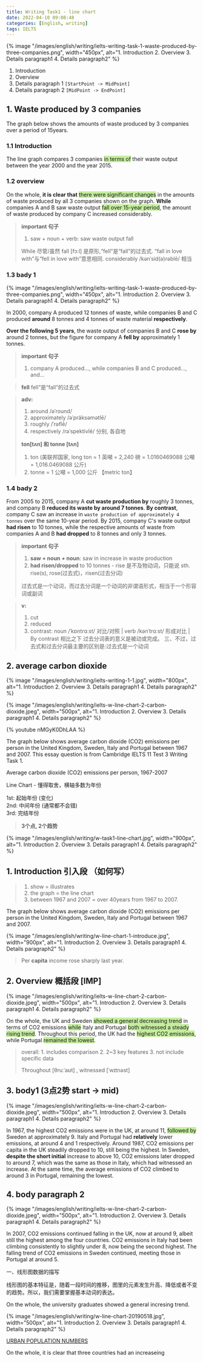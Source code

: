 ```yaml
---
title: Writing Task1 - line chart
date: 2022-04-10 09:08:48
categories: [English, writing]
tags: IELTS
---
```


{% image "/images/english/writing/ielts-writing-task-1-waste-produced-by-three-companies.png", width="450px", alt="1. Introduction 2. Overview 3. Details paragraph1 4. Details paragraph2" %}

1. Introduction 
2. Overview 
3. Details paragraph 1 `[StartPoint -> MidPoint]`
4. Details paragraph 2 `[MidPoint -> EndPoint]`

<!-- more -->

## 1. Waste produced by 3 companies

The graph below shows the amounts of waste produced by 3 companies over a period of 15years.

### 1.1 Introduction

The line graph compares 3 companies <span style="background-color: rgb(196, 237, 157);">in terms of</span> their waste output between the year 2000 and the year 2015.

### 1.2 overview

On the whole, **it is clear that** <span style="background-color: rgb(196, 237, 157);">there were significant changes</span> in the amounts of waste produced by all 3 companies shown on the graph. **While** companies A and B saw waste output <span style="background-color: rgb(196, 237, 157);">fall over 15-year period</span>, the amount of waste produced by company C increased considerably. 

> **important 句子**
> 1. saw + noun + verb: saw waste output fall
>
> While 尽管/虽然
> fall [fɔːl] 是原形,“fell”是“fall”的过去式. “fall in love with”与“fell in love with”意思相同.
> considerably /kənˈsid(ə)rəblē/ 相当

### 1.3 bady 1

{% image "/images/english/writing/ielts-writing-task-1-waste-produced-by-three-companies.png", width="450px", alt="1. Introduction 2. Overview 3. Details paragraph1 4. Details paragraph2" %}

In 2000, company A produced 12 tonnes of waste, while companies B and C produced **around** 8 tonnes and 4 tonnes of waste material **respectively**. 

**Over the following 5 years**, the waste output of companies B and C **rose by** around 2 tonnes, but the figure for company A **fell by** approximately 1 tonnes.

> **important 句子**
> 1. company A produced..., while companies B and C produced..., and... 

> **fell** fell”是“fall”的过去式

> **adv:**
> 1. around /əˈround/
> 2. approximately /əˈpräksəmətlē/ 
> 3. roughly /ˈrəflē/
> 4. respectively /rəˈspektivlē/ 分别, 各自地
>
> **ton[tʌn] 和 tonne [tʌn]**
> 1. ton (美联邦国家, long ton = 1 英噸 = 2,240 磅 = 1.0160469088 公噸 = 1,016.0469088 公斤)
> 2. tonne = 1 公噸 = 1,000 公斤 【metric ton】

### 1.4 bady 2

From 2005 to 2015, company A **cut waste production by** roughly 3 tonnes, and company B **reduced its waste by around 7 tonnes**. **By contrast**, company C saw an increase in `waste production of approximately 4 tonnes` over the same 10-year period. By 2015, company C's waste output **had risen** to 10 tonnes, while the respective amounts of waste from companies A and B **had dropped** to 8 tonnes and only 3 tonnes.

> **important 句子**
> 1. **saw + noun + noun**: saw in increase in waste production
> 2. **had risen/dropped** to 10 tonnes - rise 是不及物动词，只能说 sth. rise(s), rose(过去式)，risen(过去分词)
>
> 过去式是一个动词，而过去分词是一个动词的非谓语形式，相当于一个形容词或副词

> **v:**
> 1. cut
> 2. reduced
> 3. contrast: noun /ˈkɒntrɑːst/ 对比/对照 | verb /kənˈtrɑːst/ 形成对比  | By contrast 相比之下
> 过去分词表的意义是被动或完成。 三、不过，过去式和过去分词最主要的区别是:过去式是一个动词

## 2. average carbon dioxide

{% image "/images/english/writing/ielts-writing-1-1.jpg", width="800px", alt="1. Introduction 2. Overview 3. Details paragraph1 4. Details paragraph2" %}

{% image "/images/english/writing/ielts-w-line-chart-2-carbon-dioxide.jpeg", width="500px", alt="1. Introduction 2. Overview 3. Details paragraph1 4. Details paragraph2" %}

{% youtube nMGyK0DhLAA %}

The graph below shows average carbon dioxide (CO2) emissions per person in the United Kingdom, Sweden, Italy and Portugal between 1967 and 2007.
This essay question is from Cambridge IELTS 11 Test 3 Writing Task 1.

Average carbon dioxide (CO2) emissions per person, 1967-2007


Line Chart - 懂得取舍，横轴多数为年份

1st: 起始年份 (变化)  
2nd: 中间年份 (通常都不会错)  
3rd: 完结年份

> **3个点, 2个趋势**

{% image "/images/english/writing/w-task1-line-chart.jpg", width="900px", alt="1. Introduction 2. Overview 3. Details paragraph1 4. Details paragraph2" %}

## 1. Introduction 引入段 （如何写）

> 1. show = illustrates
> 2. the graph = the line chart
> 3. between 1967 and 2007 = over 40years from 1967 to 2007.

The graph below shows average carbon dioxide (CO2) emissions per person in the United Kingdom, Sweden, Italy and Portugal between 1967 and 2007.

{% image "/images/english/writing/w-line-chart-1-introduce.jpg", width="900px", alt="1. Introduction 2. Overview 3. Details paragraph1 4. Details paragraph2" %}

> Per **capita** income rose sharply last year. 

## 2. Overview 概括段 [IMP]

{% image "/images/english/writing/ielts-w-line-chart-2-carbon-dioxide.jpeg", width="500px", alt="1. Introduction 2. Overview 3. Details paragraph1 4. Details paragraph2" %}

On the whole, the UK and Sweden <span style="background-color: rgb(196, 237, 157);">showed a general decreasing trend</span> in terms of CO2 emissions <span style="background-color: rgb(196, 237, 157);">while</span> Italy and Portugal <span style="background-color: rgb(196, 237, 157);">both witnessed a steady rising trend</span>. Throughout this period, the UK had the <span style="background-color: rgb(196, 237, 157);">highest CO2 emissions</span>, while Portugal <span style="background-color: rgb(196, 237, 157);">remained the lowest</span>.

> overall: 1. includes comparison 2.  2~3 key features 3. not include specific data 
>
> Throughout [θruːˈaʊt]  ,  witnessed [ˈwɪtnəst] 

## 3. body1 (3点2势 start -> mid)

{% image "/images/english/writing/ielts-w-line-chart-2-carbon-dioxide.jpeg", width="500px", alt="1. Introduction 2. Overview 3. Details paragraph1 4. Details paragraph2" %}

In 1967, the highest CO2 emissions were in the UK, at around 11, <span style="background-color: rgb(196, 237, 157);">followed by</span> Sweden at approximately 9. Italy and Portugal had **relatively** lower emissions, at around 4 and 1 respectively. 
Around 1987, CO2 emissions per capita in the UK steadily dropped to 10, still being the highest. In Sweden, **despite the short initial** increase to above 10, CO2 emissions later dropped to around 7, which was the same as those in Italy, which had witnessed an increase. At the same time, the average emissions of CO2 climbed to around 3 in Portugal, remaining the lowest.

## 4. body paragraph 2

{% image "/images/english/writing/ielts-w-line-chart-2-carbon-dioxide.jpeg", width="500px", alt="1. Introduction 2. Overview 3. Details paragraph1 4. Details paragraph2" %}

In 2007, CO2 emissions continued falling in the UK, now at around 9, albeit still the highest among the four countries. CO2 emissions in Italy had been climbing consistently to slightly under 8, now being the second highest. The falling trend of CO2 emissions in Sweden continued, meeting those in Portugal at around 5. 

一、线形图数据的描写

线形图的基本特征是，随着一段时间的推移，图里的元素发生升高、降低或者不变的趋势。所以，我们需要掌握基本动词的表达。

On the whole, the university graduates showed a general incresing trend. 

{% image "/images/english/writing/w-line-chart-20190518.jpg", width="500px", alt="1. Introduction 2. Overview 3. Details paragraph1 4. Details paragraph2" %}

[URBAN POPULATION NUMBERS](https://essayforum.com/writing/percentages-people-living-towns-89919/)

On the whole, it is clear that three countries had an increaseing


 
